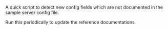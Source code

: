 A quick script to detect new config fields which are not documented in
the sample server config file.

Run this periodically to update the reference documentations.
